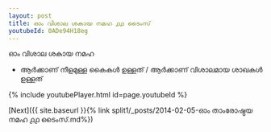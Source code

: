 ```yaml
---
layout: post
title: ഓം വിശാല ശകായ നമഹ ൧൧ ടൈംസ്
youtubeId: 0ADe94H18eg
---
```

 
 
 ഓം വിശാല ശകായ നമഹ 
 
 -  ആർക്കാണ് നീളമുള്ള കൈകൾ ഉള്ളത് / ആർക്കാണ് വിശാലമായ ശാഖകൾ ഉള്ളത് 
 
  
 
  
 
 
 
 
 
 


{% include youtubePlayer.html id=page.youtubeId %}
 
[Next]({{ site.baseurl }}{% link  split1/_posts/2014-02-05-ഓം താംരോഷ്ഠയ നമഹ ൧൧ ടൈംസ്.md%})
 
